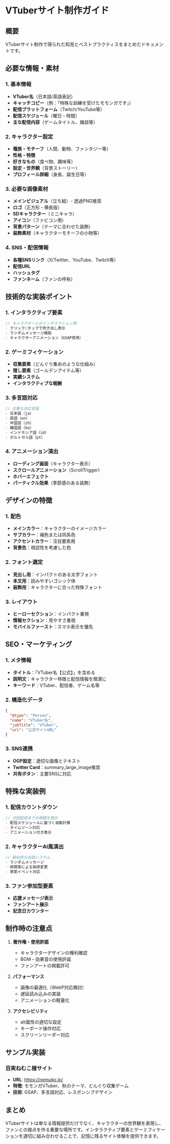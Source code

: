 # VTuberサイト制作ガイド

## 概要
VTuberサイト制作で得られた知見とベストプラクティスをまとめたドキュメントです。

## 必要な情報・素材

### 1. 基本情報
- **VTuber名**（日本語/英語表記）
- **キャッチコピー**（例：「特殊な訓練を受けたモモンガです」）
- **配信プラットフォーム**（Twitch/YouTube等）
- **配信スケジュール**（曜日・時間）
- **主な配信内容**（ゲームタイトル、雑談等）

### 2. キャラクター設定
- **種族・モチーフ**（人間、動物、ファンタジー等）
- **性格・特徴**
- **好きなもの**（食べ物、趣味等）
- **設定・世界観**（背景ストーリー）
- **プロフィール詳細**（身長、誕生日等）

### 3. 必要な画像素材
- **メインビジュアル**（立ち絵）- 透過PNG推奨
- **ロゴ**（正方形・横長版）
- **SDキャラクター**（ミニキャラ）
- **アイコン**（ファビコン用）
- **背景パターン**（テーマに合わせた装飾）
- **装飾素材**（キャラクターモチーフの小物等）

### 4. SNS・配信情報
- **各種SNSリンク**（X/Twitter、YouTube、Twitch等）
- **配信URL**
- **ハッシュタグ**
- **ファンネーム**（ファンの呼称）

## 技術的な実装ポイント

### 1. インタラクティブ要素
```javascript
// キャラクターとのインタラクション例
- クリック/タップで吹き出し表示
- ランダムメッセージ機能
- キャラクターアニメーション（GSAP使用）
```

### 2. ゲーミフィケーション
- **収集要素**（どんぐり集めのような仕組み）
- **隠し要素**（ゴールデンアイテム等）
- **実績システム**
- **インタラクティブな報酬**

### 3. 多言語対応
```javascript
// 主要な対応言語
- 日本語（ja）
- 英語（en）
- 中国語（zh）
- 韓国語（ko）
- インドネシア語（id）
- ポルトガル語（pt）
```

### 4. アニメーション演出
- **ローディング画面**（キャラクター表示）
- **スクロールアニメーション**（ScrollTrigger）
- **ホバーエフェクト**
- **パーティクル効果**（季節感のある装飾）

## デザインの特徴

### 1. 配色
- **メインカラー**：キャラクターのイメージカラー
- **サブカラー**：補色または同系色
- **アクセントカラー**：注目要素用
- **背景色**：視認性を考慮した色

### 2. フォント選定
- **見出し用**：インパクトのある太字フォント
- **本文用**：読みやすいゴシック体
- **装飾用**：キャラクターに合った特殊フォント

### 3. レイアウト
- **ヒーローセクション**：インパクト重視
- **情報セクション**：見やすさ重視
- **モバイルファースト**：スマホ表示を優先

## SEO・マーケティング

### 1. メタ情報
- **タイトル**：「VTuber名【公式】」を含める
- **説明文**：キャラクター特徴と配信情報を簡潔に
- **キーワード**：VTuber、配信者、ゲーム名等

### 2. 構造化データ
```json
{
  "@type": "Person",
  "name": "VTuber名",
  "jobTitle": "VTuber",
  "url": "公式サイトURL"
}
```

### 3. SNS連携
- **OGP設定**：適切な画像とテキスト
- **Twitter Card**：summary_large_image推奨
- **共有ボタン**：主要SNSに対応

## 特殊な実装例

### 1. 配信カウントダウン
```javascript
// 次回配信までの時間を表示
- 配信スケジュールに基づく自動計算
- タイムゾーン対応
- アニメーション付き表示
```

### 2. キャラクターAI風演出
```javascript
// 疑似的な会話システム
- ランダムメッセージ
- 時間帯による挨拶変更
- 季節イベント対応
```

### 3. ファン参加型要素
- **応援メッセージ表示**
- **ファンアート展示**
- **記念日カウンター**

## 制作時の注意点

1. **著作権・使用許諾**
   - キャラクターデザインの権利確認
   - BGM・効果音の使用許諾
   - ファンアートの掲載許可

2. **パフォーマンス**
   - 画像の最適化（WebP対応検討）
   - 遅延読み込みの実装
   - アニメーションの軽量化

3. **アクセシビリティ**
   - alt属性の適切な設定
   - キーボード操作対応
   - スクリーンリーダー対応

## サンプル実装

### 百実ねむこ様サイト
- **URL**: https://nemuko.jp/
- **特徴**: モモンガVTuber、秋のテーマ、どんぐり収集ゲーム
- **技術**: GSAP、多言語対応、レスポンシブデザイン

## まとめ

VTuberサイトは単なる情報提供だけでなく、キャラクターの世界観を表現し、ファンとの接点を作る重要な場所です。インタラクティブ要素とゲーミフィケーションを適切に組み合わせることで、記憶に残るサイト体験を提供できます。